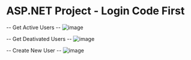 # ASP.NET Project - Login Code First

-- Get Active Users --
![image](https://github.com/user-attachments/assets/17888d7a-8e6c-4d27-9734-82150405f928)

-- Get Deativated Users --
![image](https://github.com/user-attachments/assets/c9f47ae3-1c0b-4df7-af8d-813f479e8ccb)

-- Create New User --
![image](https://github.com/user-attachments/assets/733e58cb-599f-45b6-ba81-201aa9403986)

